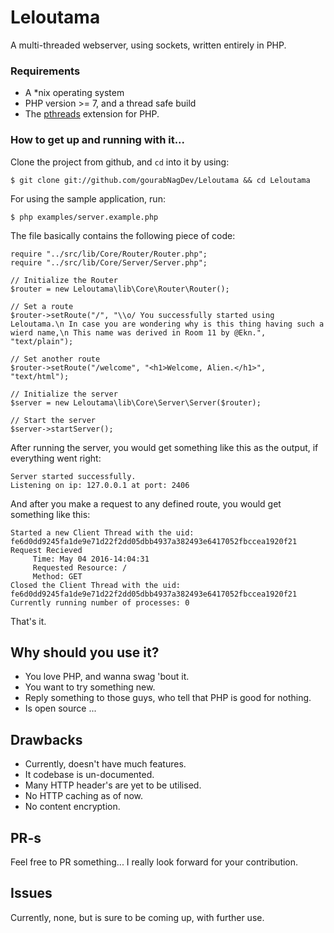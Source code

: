 # Leloutama
A multi-threaded webserver, using sockets, written entirely in PHP.

### Requirements
* A *nix operating system
* PHP version >= 7, and a thread safe build
* The [pthreads](https://github.com/krakjoe/pthreads) extension for PHP.

### How to get up and running with it...

Clone the project from github, and `cd` into it by using:

```
$ git clone git://github.com/gourabNagDev/Leloutama && cd Leloutama
```

For using the sample application, run:

```
$ php examples/server.example.php
```

The file basically contains the following piece of code:

```
require "../src/lib/Core/Router/Router.php";
require "../src/lib/Core/Server/Server.php";

// Initialize the Router
$router = new Leloutama\lib\Core\Router\Router();

// Set a route
$router->setRoute("/", "\\o/ You successfully started using Leloutama.\n In case you are wondering why is this thing having such a wierd name,\n This name was derived in Room 11 by @Ekn.", "text/plain");

// Set another route
$router->setRoute("/welcome", "<h1>Welcome, Alien.</h1>", "text/html");

// Initialize the server
$server = new Leloutama\lib\Core\Server\Server($router);

// Start the server
$server->startServer();
```

After running the server, you would get something like this as the output, if everything went right:

```
Server started successfully.
Listening on ip: 127.0.0.1 at port: 2406
```

And after you make a request to any defined route, you would get something like this:

```
Started a new Client Thread with the uid: fe6d0dd9245fa1de9e71d22f2dd05dbb4937a382493e6417052fbccea1920f21
Request Recieved 
 	 Time: May 04 2016-14:04:31  
 	 Requested Resource: / 
 	 Method: GET 
Closed the Client Thread with the uid: fe6d0dd9245fa1de9e71d22f2dd05dbb4937a382493e6417052fbccea1920f21
Currently running number of processes: 0
```

That's it.

## Why should you use it?
* You love PHP, and wanna swag 'bout it.
* You want to try something new.
* Reply something to those guys, who tell that PHP is good for nothing.
* Is open source ...

## Drawbacks

* Currently, doesn't have much features.
* It codebase is un-documented.
* Many HTTP header's are yet to be utilised.
* No HTTP caching as of now.
* No content encryption.

## PR-s

Feel free to PR something...
I really look forward for your contribution.

## Issues

Currently, none, but is sure to be coming up, with further use.
